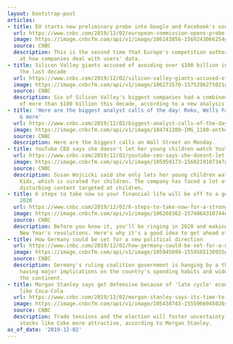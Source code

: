 ```yaml
---
layout: bootstrap-post
articles:
- title: EU starts new preliminary probe into Google and Facebook's use of data
  url: https://www.cnbc.com/2019/12/02/european-commission-opens-probe-into-google-and-facebook-for-data-use.html
  image: https://image.cnbcfm.com/api/v1/image/106143856-1569243066254gettyimages-1140914699.jpeg?v=1569243098
  source: CNBC
  description: This is the second time that Europe's competition authority has looked
    at how companies deal with users' data.
- title: Silicon Valley giants accused of avoiding over $100 billion in taxes over
    the last decade
  url: https://www.cnbc.com/2019/12/02/silicon-valley-giants-accused-of-avoiding-100-billion-in-taxes.html
  image: https://image.cnbcfm.com/api/v1/image/106273570-1575296275021gettyimages-1020621856.jpeg?v=1575296410
  source: CNBC
  description: Six of Silicon Valley's biggest companies had a combined "tax gap"
    of more than $100 billion this decade, according to a new analysis.
- title: 'Here are the biggest analyst calls of the day: Roku, Wells Fargo, Biogen
    & more'
  url: https://www.cnbc.com/2019/12/02/biggest-analyst-calls-of-the-day-roku-wells-fargo-biogen-more.html
  image: https://image.cnbcfm.com/api/v1/image/104741200-IMG_1180-anthony-wood.jpg?v=1557954780
  source: CNBC
  description: Here are the biggest calls on Wall Street on Monday.
- title: YouTube CEO says she doesn't let her young children watch YouTube
  url: https://www.cnbc.com/2019/12/02/youtube-ceo-says-she-doesnt-let-her-young-children-watch-youtube.html
  image: https://image.cnbcfm.com/api/v1/image/105959173-1560219107347gettyimages-684238732.jpeg?v=1575292456
  source: CNBC
  description: Susan Wojcicki said she only lets her young children watch YouTube
    Kids, which is curated for children. The company has faced a lot of problems with
    disturbing content targeted at children.
- title: 6 steps to take now so your financial life will be off to a good start in
    2020
  url: https://www.cnbc.com/2019/12/02/6-steps-to-take-now-for-a-strong-financial-new-year.html
  image: https://image.cnbcfm.com/api/v1/image/106268362-1574864310744gettyimages-1011462774.jpeg?v=1574864334
  source: CNBC
  description: Before you know it, you'll be ringing in 2020 and making a list of
    New Year's resolutions. Here's why it's a good idea to get ahead of things now.
- title: How Germany could be set for a new political direction
  url: https://www.cnbc.com/2019/12/02/how-germany-could-be-set-for-a-new-political-direction-as-spd-chooses-new-leadership.html
  image: https://image.cnbcfm.com/api/v1/image/105945699-1559565130955gettyimages-1039171860.jpeg?v=1568597606
  source: CNBC
  description: Germany's ruling coalition government is hanging by a thread, potentially
    having major implications on the country's spending habits and wider reforms across
    the continent.
- title: Morgan Stanley says get defensive because of 'late cycle' economy, buy stocks
    like Coca-Cola
  url: https://www.cnbc.com/2019/12/02/morgan-stanley-says-its-time-to-get-defensive-and-buy-coca-cola.html
  image: https://image.cnbcfm.com/api/v1/image/105438743-1555966945026soda.jpg?v=1575290047
  source: CNBC
  description: Trade tensions and the election will foster uncertainty in 2020, making
    stocks like Coke more attractive, according to Morgan Stanley.
as_of_date: '2019-12-02'
---
```


